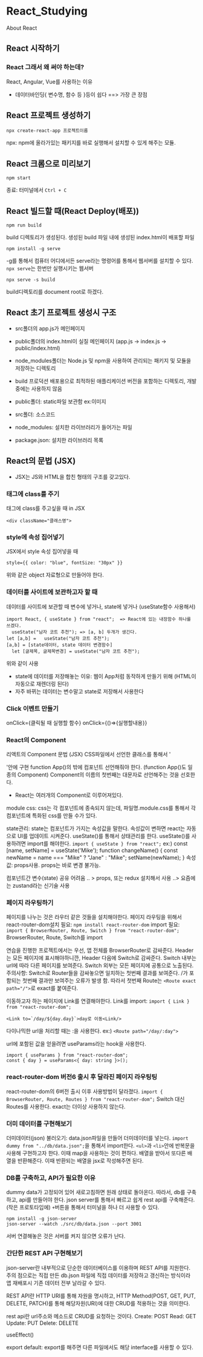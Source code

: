 # React_Studying
About React


## React 시작하기

### React 그래서 왜 써야 하는데?
React, Angular, Vue를 사용하는 이유
- 데이터바인딩{ 변수명, 함수 등 }등이 쉽다 ==> 가장 큰 장점


## React 프로젝트 생성하기
```
npx create-react-app 프로젝트이름
```  
npx: npm에 올라가있는 패키지를 바로 실행해서 설치할 수 있게 해주는 모듈.

## React 크롬으로 미리보기
```
npm start
```
종료: 터미널에서 `Ctrl + C`
 
## React 빌드할 때(React Deploy(배포))
```
npm run build
```
build 디렉토리가 생성된다. 생성된 build 파일 내에 생성된 index.html이 배포할 파일
```
npm install -g serve
```
-g를 통해서 컴퓨터 어디에서든 serve라는 명령어를 통해서 웹서버를 설치할 수 있다.
`npx serve`는 한번만 실행시키는 웹서버
```
npx serve -s build
```
build디렉토리를 document root로 하겠다. 


## React 초기 프로젝트 생성시 구조
- src폴더의 app.js가 메인페이지
- public폴더의 index.html이 실질 메인페이지 (app.js -> index.js -> public/index.html)
- node_modules폴더는 Node.js 및 npm을 사용하여 관리되는 패키지 및 모듈을 저장하는 디렉토리
- build 프로덕션 배포용으로 최적하된 애플리케이션 버전을 포함하는 디렉토리, 개발 중에는 사용하지 않음


- public폴더: static파일 보관함 ex:이미지
- src폴더: 소스코드
- node_modules: 설치한 라이브러리가 들어가는 파일
- package.json: 설치한 라이브러리 목록


## React의 문법 (JSX)
- JSX는 JS와 HTML을 합친 형태의 구조를 갖고있다.

### 태그에 class를 주기
태그에 class를 주고싶을 때 in JSX
```
<div className="클래스명">
```

### style에 속성 집어넣기
JSX에서 style 속성 집어넣을 때 
```
style={{ color: "blue", fontSize: "30px" }}
```
위와 같은 object 자료형으로 만들어야 한다.

### 데이터를 사이트에 보관하고자 할 때 
데이터를 사이트에 보관할 때 변수에 넣거나, state에 넣거나 (useState함수 사용해서)
```
import React, { useState } from "react";  => React에 있는 내장함수 하나를 쓰겠다.
  useState("남자 코트 추천"); => [a, b] 두개가 생긴다.
let [a,b] =   useState("남자 코트 추천");
[a,b] = [state데이터, state 데이터 변경함수]
  let [글제목, 글제목변경] = useState("남자 코트 추천");
```
위와 같이 사용

- state에 데이터를 저장해놓는 이유: 웹이 App처럼 동작하게 만들기 위해 (HTML이 자동으로 재렌더링 된다)
- 자주 바뀌는 데이터는 변수말고 state로 저장해서 사용한다

### Click 이벤트 만들기
onClick={클릭될 때 실행할 함수}
onClick={()=>{실행할내용}}

### React의 Component
리액트의 Component 문법 (JSX)
CSS파일에서 선언한 클래스를 통해서 '<div> <div/>'안에 구현
function App()의 밖에 컴포넌트 선언해줘야 한다. (function App()도 일종의 Component)
Component의 이름의 첫번째는 대문자로 선언해주는 것을 선호한다.

- React는 여러개의 Component로 이루어져있다.




module css: css는 각 컴포넌트에 종속되지 않는데, 파일명.module.css를 통해서 각 컴포넌트에 특화된 css를 만들 수가 있다.

state관리: state는 컴포넌트가 가지는 속성값을 말한다. 속성값이 변하면 react는 자동으로 UI를 업데이트 시켜준다. useState()를 통해서 상태관리를 한다. 
useState()를 사용하려면 import를 해야한다. `import { useState } from "react";`
ex:) 
const [name, setName] = useState('Mike');
function changeName() {
	const newName = name === "Mike" ? "Jane" : "Mike";
	setName(newName);
} 
속성값: props사용. props는 바로 변경 불가능. 

컴포넌트간 변수(state) 공유 어려움 .. > props,  또는 redux 설치해서 사용 ..> 요즘에는 zustand라는 신기술 사용

### 페이지 라우팅하기
페이지를 나누는 것은 라우터 같은 것들을 설치해야한다.
페이지 라우팅을 위해서 react-router-dom설치 필요: `npm install react-router-dom`
import 필요: `import { BrowserRouter, Route, Switch } from "react-router-dom";`
BrowserRouter, Route, Switch를 import

연습을 진행한 프로젝트에서는 우선, 앱 전체를 BrowserRouter로 감싸준다.
Header는 모든 페이지에 표시해야하니깐, Header 다음에 Switch로 감싸준다. 
Switch 내부는 url에 따라 다른 페이지를 보여준다. Switch 외부는 모든 페이지에 공통으로 노출된다.  
주의사항: Switch로 Router들을 감싸놓으면 일치하는 첫번째 결과를 보여준다. /가 포함되는 첫번째 결과만 보여주는 오류가 발생 함. 따라서 첫번째 Route는 `<Route exact path="/">`로 exact를 붙여준다. 
 
이동하고자 하는 페이지에 Link를 연결해야한다.
Link를 import: `import { Link } from "react-router-dom";`
```
<Link to=`/day/${day.day}`>day로 이동<Link/>
```
다이나믹한 url을 처리할 때는 :을 사용한다. ex:) `<Route path="/day/:day">`

url에 포함된 값을 얻을려면 useParams라는 hook을 사용한다. 
```
import { useParams } from "react-router-dom";
const { day } = useParams<{ day: string }>();
```


### react-router-dom 버전6 출시 후 달라진 페이지 라우팅팅
react-router-dom의 6버전 출시 이후 사용방법이 달라졌다.
`import { BrowserRouter, Route, Routes } from "react-router-dom";`
Switch 대신 Routes를 사용한다. 
exact는 더이상 사용하지 않는다.


### 더미 데이터를 구현해보기
더미데이터(json) 불러오기: data.json파일을 만들어 더미데이터를 넣는다.
`import dummy from "../db/data.json";`을 통해서 import한다. 
`<ul>`과 `<li>`안에 반복문을 사용해 구현하고자 한다. 이때 map을 사용하는 것이 편하다. 배열을 받아서 또다른 배열을 반환해준다. 이때 반환되는 배열을 jsx로 작성해주면 된다.


### DB를 구축하고, API가 필요한 이유
dummy data가 고정되어 있어 새로고침하면 원래 상태로 돌아온다. 따라서, db를 구축하고, api를 만들어야 한다. 
json server를 통해서 빠르고 쉽게 rest api를 구축해준다. (작은 프로토타입에)
`+`버튼을 통해서 터미널을 하나 더 사용할 수 있다.
```
npm install -g json-server
json-server --watch ./src/db/data.json --port 3001
```
서버 연결해놓은 것은 서버를 켜지 않으면 오류가 난다.

### 간단한 REST API 구현해보기
json-server란 내부적으로 단순한 데이터베이스를 이용하며 REST API를 지원한다. 주의 점으로는 직접 만든 db.json 파일에 직접 데이터를 저장하고 갱신하는
방식이라 앱 재배포시 기존 데이터 전부 날라갈 수 있다.

REST API란 HTTP URI를 통해 자원을 명시하고, HTTP Method(POST, GET, PUT, DELETE, PATCH)를 통해 해당자원(URI)에 대한 CRUD를 적용하는 것을 의미한다.

rest api란 url주소와 메소드로 CRUD를 요청하는 것이다.
Create: POST
Read: GET
Update: PUT
Delete: DELETE


useEffect()

export default: export를 해주면 다른 파일에서도 해당 interface를 사용할 수 있다.
